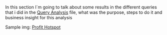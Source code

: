 In this section I´m going to talk about some results in the different queries that i did in the [Query Analysis](sql/Analysis.sql) file, what was the purpose, steps to do it and business insight for this analysis




Sample img: [Profit Hotspot](images/query_profit_hotspot.png)



